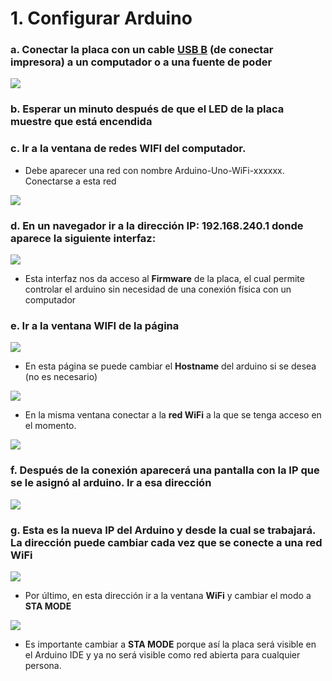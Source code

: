 # 1. Configurar Arduino

### a. Conectar la placa con un cable [USB B](https://upload.wikimedia.org/wikipedia/commons/a/a6/USB3_Buchse_Typ_B_IMGP8200_smial_wp.jpg) \(de conectar impresora\) a un computador o a una fuente de poder

![](../.gitbook/assets/setup-55.png)

### b. Esperar **un minuto** después de que el LED de la placa muestre que está encendida

### c. Ir a la ventana de redes WIFI del computador. 

* Debe aparecer una red con nombre Arduino-Uno-WiFi-xxxxxx. Conectarse a esta red

![](../.gitbook/assets/setup-56.png)

### d. En un navegador ir a la dirección IP: 192.168.240.1 donde aparece la siguiente interfaz:

![](../.gitbook/assets/setup-57.png)

*  Esta interfaz nos da acceso al **Firmware** de la placa, el cual permite controlar el arduino sin necesidad de una conexión física con un computador

### e.  Ir a la ventana WIFI de la página

![](../.gitbook/assets/setup-58.png)

*  En esta página se puede cambiar el **Hostname** del arduino si se desea \(no es necesario\)

![](../.gitbook/assets/setup-59.png)

*  En la misma ventana conectar a la **red WiFi** a la que se tenga acceso en el momento.

![](../.gitbook/assets/setup-60.png)

### f.  Después de la conexión aparecerá una pantalla con la **IP** que se le asignó al arduino. Ir a esa dirección

![](../.gitbook/assets/setup-61.png)

### g.  Esta es la nueva IP del Arduino y desde la cual se trabajará. La dirección puede cambiar cada vez que se conecte a una red WiFi

![](../.gitbook/assets/setup-62.png)

* Por último, en esta dirección ir a la ventana **WiFi** y cambiar el modo a **STA MODE**

![](../.gitbook/assets/setup-63.png)

* Es importante cambiar a **STA MODE** porque así la placa será visible en el Arduino IDE y ya no será visible como red abierta para cualquier persona.

